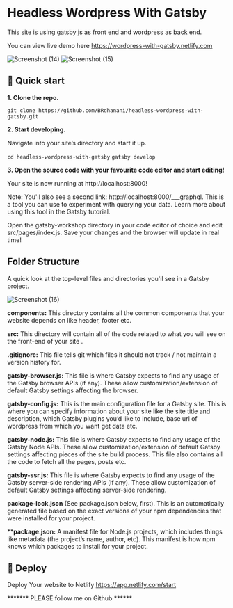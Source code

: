 # Headless Wordpress With Gatsby

This site is using gatsby js as front end and wordpress as back end.

You can view live demo here https://wordpress-with-gatsby.netlify.com

![Screenshot (14)](https://user-images.githubusercontent.com/46484569/77247105-d7649500-6c53-11ea-935e-fb343f2b3263.png)
![Screenshot (15)](https://user-images.githubusercontent.com/46484569/77247107-daf81c00-6c53-11ea-8f7a-8767937e9f60.png)

## 🚀 Quick start
**1. Clone the repo.**

`git clone https://github.com/BRdhanani/headless-wordpress-with-gatsby.git`

**2. Start developing.**

Navigate into your site’s directory and start it up.

`cd headless-wordpress-with-gatsby`
`gatsby develop`

**3. Open the source code with your favourite code editor and start editing!**

Your site is now running at http://localhost:8000!

Note: You'll also see a second link: http://localhost:8000/___graphql. This is a tool you can use to experiment with querying your data. Learn more about using this tool in the Gatsby tutorial.

Open the gatsby-workshop directory in your code editor of choice and edit src/pages/index.js. Save your changes and the browser will update in real time!

## Folder Structure
A quick look at the top-level files and directories you'll see in a Gatsby project.

![Screenshot (16)](https://user-images.githubusercontent.com/46484569/77247183-a89aee80-6c54-11ea-9069-f3b41bae3cea.png)

**components:** This directory contains all the common components that your website depends on like header, footer etc. 

**src:** This directory will contain all of the code related to what you will see on the front-end of your site .

**.gitignore:** This file tells git which files it should not track / not maintain a version history for.

**gatsby-browser.js:** This file is where Gatsby expects to find any usage of the Gatsby browser APIs (if any). These allow customization/extension of default Gatsby settings affecting the browser.

**gatsby-config.js:** This is the main configuration file for a Gatsby site. This is where you can specify information about your site like the site title and description, which Gatsby plugins you’d like to include, base url of wordpress from which you want get data etc.

**gatsby-node.js:** This file is where Gatsby expects to find any usage of the Gatsby Node APIs. These allow customization/extension of default Gatsby settings affecting pieces of the site build process. This file also contains all the code to fetch all the pages, posts etc.

**gatsby-ssr.js:** This file is where Gatsby expects to find any usage of the Gatsby server-side rendering APIs (if any). These allow customization of default Gatsby settings affecting server-side rendering.

**package-lock.json** (See package.json below, first). This is an automatically generated file based on the exact versions of your npm dependencies that were installed for your project.

****package.json:** A manifest file for Node.js projects, which includes things like metadata (the project’s name, author, etc). This manifest is how npm knows which packages to install for your project.

## 💫 Deploy
Deploy Your website to Netlify https://app.netlify.com/start

******* PLEASE follow me on Github ******

